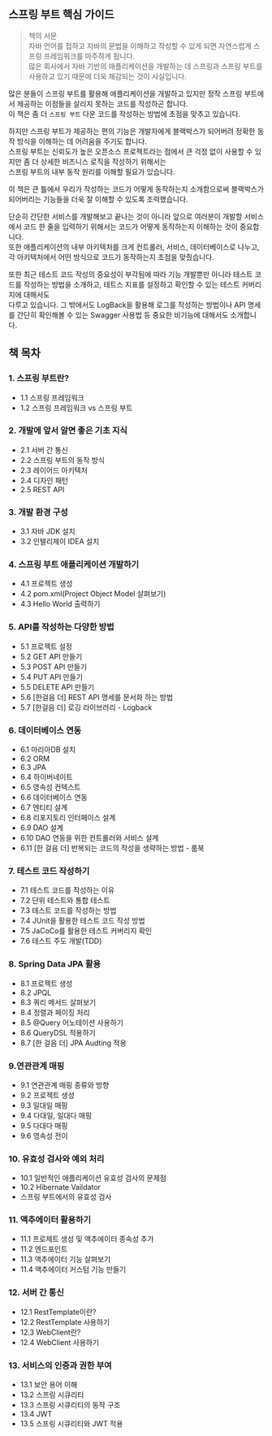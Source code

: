 ## 스프링 부트 핵심 가이드
> 책의 서문  
자바 언어를 접하고 자바의 문법을 이해하고 작성할 수 있게 되면 자연스럽게 스프링 프레임워크를 마주하게 됩니다.  
많은 회사에서 자바 기반의 애플리케이션을 개발하는 데 스프링과 스프링 부트를 사용하고 있기 때문에 더욱 체감되는 것이 사실입니다.

많은 분들이 스프링 부트를 활용해 애플리케이션을 개발하고 있지만 정작 스프링 부트에서 제공하는 이점들을 살리지 못하는 코드를 작성하곤 합니다.  
이 책은 좀 더 `스프링 부트` 다운 코드를 작성하는 방법에 초점을 맞추고 있습니다.

하지만 스프링 부트가 제공하는 편의 기능은 개발자에게 블랙박스가 되어버려 정확한 동작 방식을 이해하는 데 어려움을 주기도 합니다.  
스프링 부트는 신뢰도가 높은 오픈소스 프로젝트라는 점에서 큰 걱정 없이 사용할 수 있지만 좀 더 상세한 비즈니스 로직을 작성하기 위해서는  
스프링 부트의 내부 동작 원리를 이해할 필요가 있습니다.

이 책은 큰 틀에서 우리가 작성하는 코드가 어떻게 동작하는지 소개함으로써 블랙박스가 되어버리는 기능들을 더욱 잘 이해할 수 있도록 조력했습니다. 

단순히 간단한 서비스를 개발해보고 끝나는 것이 아니라 앞으로 여러분이 개발할 서비스에서 코드 한 줄을 입력하기 위해서는 코드가 어떻게 동작하는지 이해하는 것이 중요합니다.  
또한 애플리케이션의 내부 아키텍처를 크게 컨트롤러, 서비스, 데이터베이스로 나누고, 각 아키텍처에서 어떤 방식으로 코드가 동작하는지 초점을 맞췄습니다.

또한 최근 테스트 코드 작성의 중요성이 부각됨에 따라 기능 개발뿐만 아니라 테스트 코드를 작성하는 방법을 소개하고, 테트스 지표를 설정하고 확인할 수 있는 테스트 커버리지에 대해서도  
다루고 있습니다. 그 밖에서도 LogBack을 활용해 로그를 작성하는 방법이나 API 명세를 간단히 확인해볼 수 있는 Swagger 사용법 등 중요한 비기능에 대해서도 소개합니다.

## 책 목차
### 1. 스프링 부트란?
- 1.1 스프링 프레임워크
- 1.2 스프링 프레임워크 vs 스프링 부트
### 2. 개발에 앞서 알면 좋은 기초 지식
- 2.1 서버 간 통신
- 2.2 스프링 부트의 동작 방식
- 2.3 레이어드 아키텍처
- 2.4 디자인 패턴
- 2.5 REST API
### 3. 개발 환경 구성
- 3.1 자바 JDK 설치
- 3.2 인텔리제이 IDEA 설치
### 4. 스프링 부트 애플리케이션 개발하기
- 4.1 프로젝트 생성
- 4.2 pom.xml(Project Object Model 살펴보기)
- 4.3 Hello World 출력하기
### 5. API를 작성하는 다양한 방법
- 5.1 프로젝트 설정
- 5.2 GET API 만들기
- 5.3 POST API 만들기
- 5.4 PUT API 만들기
- 5.5 DELETE API 만들기
- 5.6 [한걸음 더] REST API 명세를 문서화 하는 방법
- 5.7 [한걸음 더] 로깅 라이브러리 - Logback
### 6. 데이터베이스 연동
- 6.1 마리아DB 설치
- 6.2 ORM
- 6.3 JPA
- 6.4 하이버네이트
- 6.5 영속성 컨텍스트
- 6.6 데이터베이스 연동
- 6.7 엔티티 설계
- 6.8 리포지토리 인터페이스 설계
- 6.9 DAO 설계
- 6.10 DAO 연동을 위한 컨트롤러와 서비스 설계
- 6.11 [한 걸음 더] 반복되는 코드의 작성을 생략하는 방법 - 룸북
### 7. 테스트 코드 작성하기
- 7.1 테스트 코드를 작성하는 이유
- 7.2 단위 테스트와 통합 테스트
- 7.3 테스트 코드를 작성하는 방법
- 7.4 JUnit을 활용한 테스트 코드 작성 방법
- 7.5 JaCoCo를 활용한 테스트 커버리지 확인
- 7.6 테스트 주도 개발(TDD)
### 8. Spring Data JPA 활용
- 8.1 프로젝트 생성
- 8.2 JPQL
- 8.3 쿼리 메서드 살펴보기
- 8.4 정렬과 페이징 처리
- 8.5 @Query 어노테이션 사용하기
- 8.6 QueryDSL 적용하기
- 8.7 [한 걸음 더] JPA Audting 적용
### 9.연관관계 매핑
- 9.1 연관관계 매핑 종류와 방향
- 9.2 프로젝트 생성
- 9.3 일대일 매핑
- 9.4 다대일, 일대다 매핑
- 9.5 다대다 매핑
- 9.6 영속성 전이
### 10. 유효성 검사와 예외 처리
- 10.1 일반적인 애플리케이션 유효성 검사의 문제점
- 10.2 Hibernate Vaildator
- 스프링 부트에서의 유효성 검사
### 11. 액추에이터 활용하기
- 11.1 프로제트 생성 및 액추에이터 종속성 추가
- 11.2 엔드포인트
- 11.3 액추에이터 기능 살펴보기
- 11.4 액추에이터 커스텀 기능 만들기
### 12. 서버 간 통신
- 12.1 RestTemplate이란?
- 12.2 RestTemplate 사용하기
- 12.3 WebClient란?
- 12.4 WebClient 사용하기
### 13. 서비스의 인증과 권한 부여
- 13.1 보안 용어 이해
- 13.2 스프링 시큐리티
- 13.3 스프링 시큐리티의 동작 구조
- 13.4 JWT
- 13.5 스프링 시큐리티와 JWT 적용

